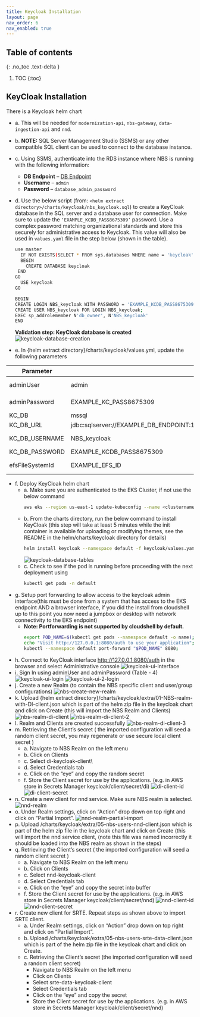 ```yaml
---
title: Keycloak Installation
layout: page
nav_order: 6
nav_enabled: true
---
```


## Table of contents
{: .no_toc .text-delta }

1. TOC
{:toc}

## KeyCloak Installation
There is a Keycloak helm chart 
- a. This will be needed for `modernization-api`, `nbs-gateway`, `data-ingestion-api` and `nnd`.
- b. **NOTE:** SQL Server Management Studio (SSMS) or any other compatible SQL client can be used to connect to the database instance.
- c. Using SSMS, authenticate into the RDS instance where NBS is running with the following information:
   - **DB Endpoint** – [DB Endpoint](#)
   - **Username** – `admin`
   - **Password** – `database_admin_password`
- d. Use the below script (from: `<helm extract directory>/charts/keycloak/nbs_keycloak.sql`) to create a KeyCloak database in the SQL server and a database user for connection. Make sure to update the `‘EXAMPLE_KCDB_PASS8675309’` password. Use a complex password matching organizational standards and store this securely for administrative access to Keycloak. This value will also be used in `values.yaml` file in the step below (shown in the table).
    ```bash
    use master
      IF NOT EXISTS(SELECT * FROM sys.databases WHERE name = 'keycloak')
      BEGIN
        CREATE DATABASE keycloak
     END
    GO
      USE keycloak
    GO
  
    BEGIN
    CREATE LOGIN NBS_keycloak WITH PASSWORD = 'EXAMPLE_KCDB_PASS8675309';
    CREATE USER NBS_keycloak FOR LOGIN NBS_keycloak;
    EXEC sp_addrolemember N'db_owner', N'NBS_keycloak'
    END
    ```
    **Validation step: KeyCloak database is created**
  ![keycloak-database-creation](/NEDSS-SystemAdminGuide/docs/5_keycloak/images/keycloak-database-creation.png)
  
- e. In {helm extract directory}/charts/keycloak/values.yml, update the following parameters

| **Parameter**        | **Template Value**            | **Example/Description**                        |
|----------------------|-------------------------------|------------------------------------------------|
| adminUser            | admin                         | This is the Keycloak Admin account for use in the Web UI, keep template value or change to match organizational naming conventions |
| adminPassword        | EXAMPLE_KC_PASS8675309        | password123 - This is the password for the Keycloak admin user, use a complex password matching organizational standards. |
| KC_DB                | mssql                         | mssql |
| KC_DB_URL            | jdbc:sqlserver://EXAMPLE_DB_ENDPOINT:1433;databaseName=keycloak;encrypt=true;trustServerCertificate=true; | jdbc:sqlserver://mydbendpoint:1433;databaseName=keycloak;encrypt=true;trustServerCertificate=true; |
| KC_DB_USERNAME       | NBS_keycloak                  | This is the Keycloak database account that the applications use to access the database, keep template value or change to match organizational naming conventions |
| KC_DB_PASSWORD       | EXAMPLE_KCDB_PASS8675309      | Make sure it matches sql db from Step 4 |
| efsFileSystemId      | EXAMPLE_EFS_ID                | EFS ID - This filesystem provides persistent storage to the container for themes etc, EFS file system id is available from the AWS console or the aws cli | 

- f. Deploy KeyCloak helm chart
  - a. Make sure you are authenticated to the EKS Cluster, if not use the below command
    ```bash
    aws eks --region us-east-1 update-kubeconfig --name <clustername> # e.g. cdc-nbs-sandbox
    ```
  - b. From the charts directory, run the below command to install KeyCloak (this step will take at least 5 minutes while the init container is available for uploading or modifying themes, see the README in the helm/charts/keycloak directory for details)
    ```bash
    helm install keycloak --namespace default -f keycloak/values.yaml keycloak
    ```
    ![keycloak-database-tables](/NEDSS-SystemAdminGuide/docs/5_keycloak/images/keycloak-database-tables.png)
  - c. Check to see if the pod is running before proceeding with the next deployment using
    ```bash
    kubectl get pods -n default
    ```
- g. Setup port forwarding to allow access  to the keycloak admin interface(this must be done from a system that has access to the EKS endpoint AND a browser interface, if you did the install from cloudshell up to this point you now need a jumpbox or desktop with network connectivity to the EKS endpoint)
    - **Note: Portforwarding is not supported by cloudshell by default.**
      ```bash
      export POD_NAME=$(kubectl get pods --namespace default -o name);
      echo "Visit http://127.0.0.1:8080/auth to use your application"; 
      kubectl --namespace default port-forward "$POD_NAME" 8080;
      ```
- h. Connect to KeyCloak interface http://127.0.0.1:8080/auth in the browser and select Administrative console
  ![keycloak-ui-interface](/NEDSS-SystemAdminGuide/docs/5_keycloak/images/kyecloak-login.png)
- i. Sign In using adminUser and adminPassword (Table - 4)
  ![keycloak-ui-login](/NEDSS-SystemAdminGuide/docs/5_keycloak/images/keycloak-ui.png)
  ![keycloak-ui-2-login](/NEDSS-SystemAdminGuide/docs/5_keycloak/images/keycloak-admin-ui-first-time-login.png)
- j. Create a new Realm (to contain the NBS specific client and user/group configurations)
  ![nbs-create-new-realm](/NEDSS-SystemAdminGuide/docs/5_keycloak/images/create-new-nbs-realm-with-di-client.png)
- k. Upload {helm extract directory}/charts/keycloak/extra/01-NBS-realm-with-DI-client.json which is part of the helm zip file in the keycloak chart and click on Create (this will import the NBS Realm and Clients)
  ![nbs-realm-di-client](/NEDSS-SystemAdminGuide/docs/5_keycloak/images/nbs-realm-di-client.png)
  ![nbs-realm-di-client-2](/NEDSS-SystemAdminGuide/docs/5_keycloak/images/nbs-realm-di-client-2.png)
- l. Realm and Clients are created successfully
  ![nbs-realm-di-client-3](/NEDSS-SystemAdminGuide/docs/5_keycloak/images/nbs-realm-di-client-3.png)
- m. Retrieving the Client’s secret ( the imported configuration will seed a random client secret, you may regenerate or use secure local client secret )
    - a. Navigate to NBS Realm on the left menu
    - b. Click on Clients
    - c. Select di-keycloak-client\
    - d. Select Credentials tab
    - e. Click on the “eye” and copy the random secret
    - f. Store the Client secret for use by the applications. (e.g. in AWS store in Secrets Manager keycloak/client/secret/di)
   ![di-client-id](/NEDSS-SystemAdminGuide/docs/5_keycloak/images/di-client-id.png)
   ![di-client-secret](/NEDSS-SystemAdminGuide/docs/5_keycloak/images/di-client-secret.png)
- n. Create a new client for nnd service. Make sure NBS realm is selected.
   ![nnd-realm](/NEDSS-SystemAdminGuide/docs/5_keycloak/images/nnd-realm.png)
- o. Under Realm settings, click on “Action” drop down on top right and click on “Partial Import”.
   ![nnd-realm-partial-import](/NEDSS-SystemAdminGuide/docs/5_keycloak/images/nnd-realm-partial-import.png)
- p. Upload <helm extract directory>/charts/keycloak/extra/05-nbs-users-nnd-client.json which is part of the helm zip file in the keycloak chart and click on Create (this will import the nnd service client, (note this file was named incorrectly it should be loaded into the NBS realm as shown in the steps)
- q. Retrieving the Client’s secret ( the imported configuration will seed a random client secret )
    - a. Navigate to NBS Realm on the left menu
    - b. Click on Clients
    - c. Select nnd-keycloak-client
    - d. Select Credentials tab
    - e. Click on the “eye” and copy the secret into buffer
    - f. Store the Client secret for use by the applications. (e.g. in AWS store in Secrets Manager keycloak/client/secret/nnd)
   ![nnd-client-id](/NEDSS-SystemAdminGuide/docs/5_keycloak/images/nnd-client-id.png)
   ![nnd-client-secret](/NEDSS-SystemAdminGuide/docs/5_keycloak/images/nnd-client-secret.png)  
- r. Create new client for SRTE. Repeat steps as shown above to import SRTE client.
    - a. Under Realm settings, click on “Action” drop down on top right and click on “Partial Import”.
    - b. Upload <helm extract directory>/charts/keycloak/extra/05-nbs-users-srte-data-client.json which is part of the helm zip file in the keycloak chart and click on Create.
    - c. Retrieving the Client’s secret (the imported configuration will seed a random client secret)
         - Navigate to NBS Realm on the left menu
         - Click on Clients
         - Select srte-data-keycloak-client
         - Select Credentials tab
         - Click on the “eye” and copy the secret
         - Store the Client secret for use by the applications. (e.g. in AWS store in Secrets Manager keycloak/client/secret/nnd) 
